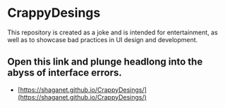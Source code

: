 # CrappyDesings
This repository is created as a joke and is intended for entertainment, as well as to showcase bad practices in UI design and development.

## Open this link and plunge headlong into the abyss of interface errors.

* [https://shaganet.github.io/CrappyDesings/](https://shaganet.github.io/CrappyDesings/)  

